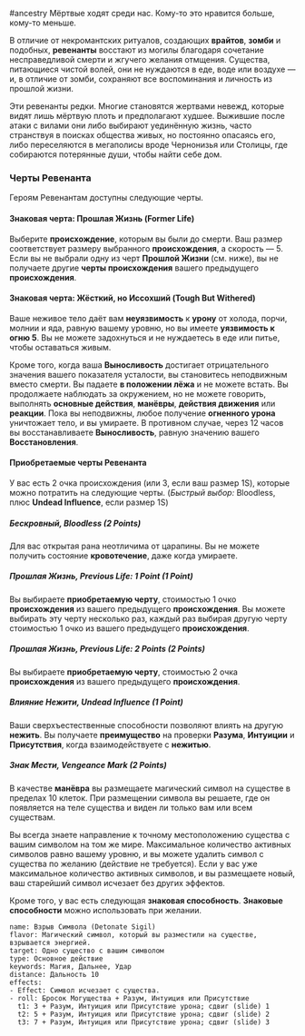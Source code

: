 #ancestry 
Мёртвые ходят среди нас. Кому-то это нравится больше, кому-то меньше.

В отличие от некромантских ритуалов, создающих **врайтов**, **зомби** и подобных, **ревенанты** восстают из могилы благодаря сочетание несправедливой смерти и жгучего желания отмщения. Существа, питающиеся чистой волей, они не нуждаются в еде, воде или воздухе — и, в отличие от зомби, сохраняют все воспоминания и личность из прошлой жизни.

Эти ревенанты редки. Многие становятся жертвами невежд, которые видят лишь мёртвую плоть и предполагают худшее. Выжившие после атаки с вилами они либо выбирают уединённую жизнь, часто странствуя в поисках общества живых, но постоянно опасаясь его, либо переселяются в мегаполисы вроде Чернонизья или Столицы, где собираются потерянные души, чтобы найти себе дом.

### Черты Ревенанта

Героям Ревенантам доступны следующие черты.
#### Знаковая черта: Прошлая Жизнь (Former Life)
Выберите **происхождение**, которым вы были до смерти. Ваш размер соответствует размеру выбранного **происхождения**, а скорость — 5. Если вы не выбрали одну из черт **Прошлой Жизни** (см. ниже), вы не получаете другие **черты происхождения** вашего предыдущего **происхождения**.

#### Знаковая черта: Жёсткий, но Иссохший (Tough But Withered)
Ваше неживое тело даёт вам **неуязвимость** к **урону** от холода, порчи, молнии и яда, равную вашему уровню, но вы имеете **уязвимость к огню 5**. Вы не можете задохнуться и не нуждаетесь в еде или питье, чтобы оставаться живым.

Кроме того, когда ваша **Выносливость** достигает отрицательного значения вашего показателя усталости, вы становитесь неподвижным вместо смерти. Вы падаете **в положении лёжа** и не можете встать. Вы продолжаете наблюдать за окружением, но не можете говорить, выполнять **основные действия**, **манёвры**, **действия движения** или **реакции**. Пока вы неподвижны, любое получение **огненного урона** уничтожает тело, и вы умираете. В противном случае, через 12 часов вы восстанавливаете **Выносливость**, равную значению вашего **Восстановления**.
#### Приобретаемые черты Ревенанта

У вас есть 2 очка происхождения (или 3, если ваш размер 1S), которые можно потратить на следующие черты. (_Быстрый выбор:_ Bloodless, плюс **Undead Influence**, если размер 1S)

##### Бескровный, Bloodless (2 Points)
Для вас открытая рана неотличима от царапины. Вы не можете получить состояние **кровотечение**, даже когда умираете.
##### Прошлая Жизнь, Previous Life: 1 Point (1 Point)
Вы выбираете **приобретаемую черту**, стоимостью 1 очко **происхождения** из вашего предыдущего **происхождения**. Вы можете выбирать эту черту несколько раз, каждый раз выбирая другую черту стоимостью 1 очко из вашего предыдущего **происхождения**.
##### Прошлая Жизнь, Previous Life: 2 Points (2 Points)
Вы выбираете **приобретаемую черту**, стоимостью 2 очка **происхождения** из вашего предыдущего **происхождения**.
##### Влияние Нежити, Undead Influence (1 Point)
Ваши сверхъестественные способности позволяют влиять на другую **нежить**. Вы получаете **преимущество** на проверки **Разума**, **Интуиции** и **Присутствия**, когда взаимодействуете с **нежитью**.
##### Знак Мести, Vengeance Mark (2 Points)
В качестве **манёвра** вы размещаете магический символ на существе в пределах 10 клеток. При размещении символа вы решаете, где он появляется на теле существа и виден ли только вам или всем существам.

Вы всегда знаете направление к точному местоположению существа с вашим символом на том же мире. Максимальное количество активных символов равно вашему уровню, и вы можете удалить символ с существа по желанию (действие не требуется). Если у вас уже максимальное количество активных символов, и вы размещаете новый, ваш старейший символ исчезает без других эффектов.

Кроме того, у вас есть следующая **знаковая способность**. **Знаковые способности** можно использовать при желании.

```ds-ab
name: Взрыв Символа (Detonate Sigil)
flavor: Магический символ, который вы разместили на существе, взрывается энергией.
target: Одно существо с вашим символом
type: Основное действие
keywords: Магия, Дальнее, Удар
distance: Дальность 10
effects:
- Effect: Символ исчезает с существа.
- roll: Бросок Могущества + Разум, Интуиция или Присутствие
  t1: 3 + Разум, Интуиция или Присутствие урона; сдвиг (slide) 1
  t2: 5 + Разум, Интуиция или Присутствие урона; сдвиг (slide) 2
  t3: 7 + Разум, Интуиция или Присутствие урона; сдвиг (slide) 3
```
